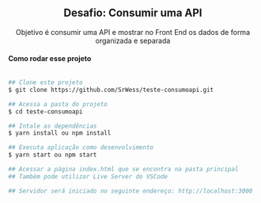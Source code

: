 <h2 align="center">
  Desafio: Consumir uma API
</h2>

<p align="center">
  Objetivo é consumir uma API e mostrar no Front End os dados de forma organizada e separada
</p>

#### Como rodar esse projeto
```bash

## Clone este projeto
$ git clone https://github.com/SrWess/teste-consumoapi.git

## Acessa a pasta do projeto 
$ cd teste-consumoapi

## Intale as dependências
$ yarn install ou npm install

## Executa aplicação como desenvolvimento
$ yarn start ou npm start

## Acessar a página index.html que se encontra na pasta principal
## Também pode utilizar Live Server do VSCode

## Servidor será iniciado no seguinte endereço: http://localhost:3000

```

